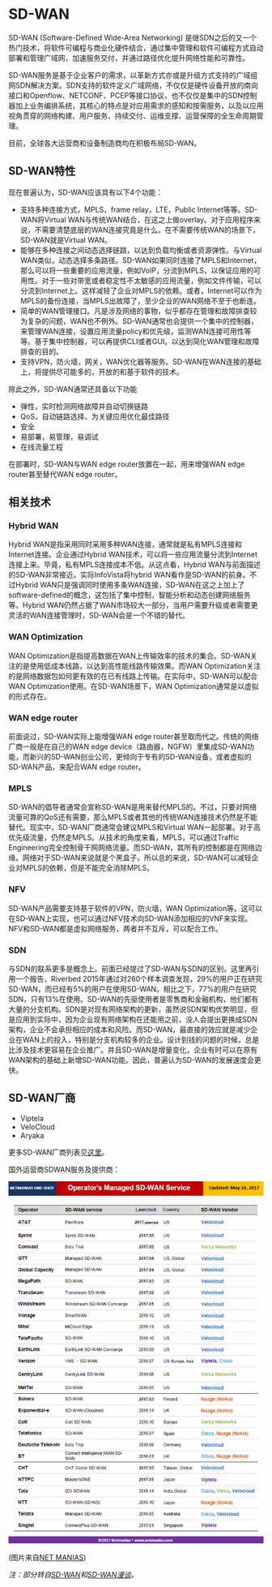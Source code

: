 # SD-WAN

SD-WAN (Software-Defined Wide-Area Networking) 是继SDN之后的又一个热门技术，将软件可编程与商业化硬件结合，通过集中管理和软件可编程方式自动部署和管理广域网，加速服务交付，并通过路径优化提升网络性能和可靠性。

SD-WAN服务是基于企业客户的需求，以革新方式亦或是升级方式支持的广域组网SDN解决方案。SDN支持的软件定义广域网络，不仅仅是硬件设备开放的南向接口和Openflow、NETCONF、PCEP等接口协议，也不仅仅是集中的SDN控制器加上业务编排系统，其核心的特点是对应用需求的感知和按需服务，以及以应用视角贯穿的网络构建、用户服务、持续交付、运维支撑、运营保障的全生命周期管理。

目前，全球各大运营商和设备制造商均在积极布局SD-WAN。

## SD-WAN特性

现在普遍认为，SD-WAN应该具有以下4个功能：

- 支持多种连接方式，MPLS，frame relay，LTE，Public Internet等等。SD-WAN将Virtual WAN与传统WAN结合，在这之上做overlay。对于应用程序来说，不需要清楚底层的WAN连接究竟是什么。在不需要传统WAN的场景下，SD-WAN就是Virtual WAN。
- 能够在多种连接之间动态选择链路，以达到负载均衡或者资源弹性。与Virtual WAN类似，动态选择多条路径。SD-WAN如果同时连接了MPLS和Internet，那么可以将一些重要的应用流量，例如VoIP，分流到MPLS，以保证应用的可用性。对于一些对带宽或者稳定性不太敏感的应用流量，例如文件传输，可以分流到Internet上。这样减轻了企业对MPLS的依赖。或者，Internet可以作为MPLS的备份连接，当MPLS出故障了，至少企业的WAN网络不至于也断连。
- 简单的WAN管理接口。凡是涉及网络的事物，似乎都存在管理和故障排查较为复杂的问题，WAN也不例外。SD-WAN通常也会提供一个集中的控制器，来管理WAN连接，设置应用流量policy和优先级，监测WAN连接可用性等等。基于集中控制器，可以再提供CLI或者GUI。以达到简化WAN管理和故障排查的目的。
- 支持VPN，防火墙，网关，WAN优化器等服务。SD-WAN在WAN连接的基础上，将提供尽可能多的，开放的和基于软件的技术。

除此之外，SD-WAN通常还具备以下功能

- 弹性，实时检测网络故障并自动切换链路
- QoS，自动链路选择，为关键应用优化最佳路径
- 安全
- 易部署，易管理，易调试
- 在线流量工程

在部署时，SD-WAN与WAN edge router放置在一起，用来增强WAN edge router甚至替代WAN edge router。

## 相关技术

### Hybrid WAN

Hybrid WAN是指采用同时采用多种WAN连接，通常就是私有MPLS连接和Internet连接。企业通过Hybrid WAN技术，可以将一些应用流量分流到Internet连接上来。毕竟，私有MPLS连接成本不低。从这点看，Hybrid WAN与前面描述的SD-WAN非常接近。实际InfoVista将hybrid WAN看作是SD-WAN的前身。不过Hybrid WAN只是强调同时使用多条WAN连接，SD-WAN在这之上加上了software-defined的概念，这包括了集中控制，智能分析和动态创建网络服务等。Hybrid WAN仍然占据了WAN市场较大一部分，当用户需要升级或者需要更灵活的WAN连接管理时，SD-WAN会是一个不错的替代。

### WAN Optimization

WAN Optimization是指提高数据在WAN上传输效率的技术的集合。SD-WAN关注的是使用低成本线路，以达到高性能线路传输效果。而WAN Optimization关注的是网络数据包如何更有效的在已有线路上传输。在实际中，SD-WAN可以配合WAN Optimization使用。在SD-WAN场景下，WAN Optimization通常是以虚拟的形式存在。

### WAN edge router

前面说过，SD-WAN实际上能增强WAN edge router甚至取而代之。传统的网络厂商一般是在自己的WAN edge device（路由器，NGFW）里集成SD-WAN功能，而新兴的SD-WAN创业公司，更倾向于专有的SD-WAN设备，或者虚拟的SD-WAN产品，来配合WAN edge router。

### MPLS

SD-WAN的倡导者通常会宣称SD-WAN是用来替代MPLS的。不过，只要对网络流量可靠的QoS还有需要，那么MPLS或者其他的传统WAN连接技术仍然是不能替代。现实中，SD-WAN厂商通常会建议MPLS和Virtual WAN一起部署。对于高优先级流量，仍然走MPLS。从技术的角度来看，MPLS，可以通过Traffic Engineering完全控制骨干网网络流量。而SD-WAN，其所有的控制都是在网络边缘。网络对于SD-WAN来说就是个黑盒子。所以总的来说，SD-WAN可以减轻企业对MPLS的依赖，但是不能完全消除MPLS。

### NFV

SD-WAN产品需要支持基于软件的VPN，防火墙，WAN Optimization等。这可以在SD-WAN上实现，也可以通过NFV技术向SD-WAN添加相应的VNF来实现。NFV和SD-WAN都是虚拟网络服务，两者并不互斥，可以配合工作。

### SDN

与SDN的联系更多是概念上。前面已经提过了SD-WAN与SDN的区别。这里再引用一个报告，Riverbed 2015年通过对260个样本调查发现，29%的用户正在研究SD-WAN，而已经有5%的用户在使用SD-WAN。相比之下，77%的用户在研究SDN，只有13%在使用。SD-WAN的先驱使用者是零售商和金融机构，他们都有大量的分支机构。SDN是对现有网络架构的更新，虽然说SDN架构优势明显，但是应用到实际中，因为企业现有网络架构在还能用之前，没人会提出更换成SDN架构，企业不会承担相应的成本和风险。而SD-WAN，最直接的效应就是减少企业在WAN上的投入，特别是分支机构较多的企业。设计到钱的问题的时候，总是比涉及技术更容易在企业推广。并且SD-WAN是增量变化，企业有时可以在原有WAN架构的基础上新增SD-WAN功能。因此，普遍认为SD-WAN的发展速度会更快。

## SD-WAN厂商

- Viptela
- VeloCloud
- Aryaka

更多SD-WAN厂商列表见[这里](http://packetpushers.net/virtual-toolbox/list-sd-wan-vendors/)。

国外运营商SDWAN服务及提供商：

![](images/operator-managed-sdwan.png)

(图片来自[NET MANIAS](http://www.netmanias.com/en/?m=view&id=oneshot&no=12105))

_注：部分转自[SD-WAN](https://en.wikipedia.org/wiki/SD-WAN)和[SD-WAN漫谈](https://zhuanlan.zhihu.com/p/27775512)。_
